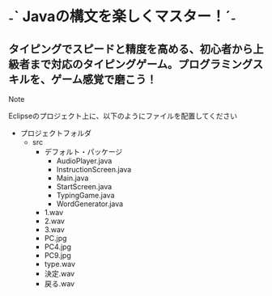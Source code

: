 # ˗ˋ Javaの構文を楽しくマスター！ˊ˗

## タイピングでスピードと精度を高める、初心者から上級者まで対応のタイピングゲーム。プログラミングスキルを、ゲーム感覚で磨こう！

> [!NOTE]
> Eclipseのプロジェクト上に、以下のようにファイルを配置してください
- プロジェクトフォルダ
  - src
    - デフォルト・パッケージ
      - AudioPlayer.java
      - InstructionScreen.java
      - Main.java
      - StartScreen.java
      - TypingGame.java
      - WordGenerator.java
    - 1.wav
    - 2.wav
    - 3.wav
    - PC.jpg
    - PC4.jpg
    - PC9.jpg
    - type.wav
    - 決定.wav
    - 戻る.wav
